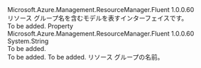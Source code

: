 <Type Name="IHasResourceGroup" FullName="Microsoft.Azure.Management.ResourceManager.Fluent.Core.IHasResourceGroup">
  <TypeSignature Language="C#" Value="public interface IHasResourceGroup" />
  <TypeSignature Language="ILAsm" Value=".class public interface auto ansi abstract IHasResourceGroup" />
  <TypeSignature Language="DocId" Value="T:Microsoft.Azure.Management.ResourceManager.Fluent.Core.IHasResourceGroup" />
  <TypeSignature Language="VB.NET" Value="Public Interface IHasResourceGroup" />
  <TypeSignature Language="F#" Value="type IHasResourceGroup = interface" />
  <AssemblyInfo>
    <AssemblyName>Microsoft.Azure.Management.ResourceManager.Fluent</AssemblyName>
    <AssemblyVersion>1.0.0.60</AssemblyVersion>
  </AssemblyInfo>
  <Interfaces />
  <Docs>
    <summary>
            リソース グループ名を含むモデルを表すインターフェイスです。
            </summary>
    <remarks>To be added.</remarks>
  </Docs>
  <Members>
    <Member MemberName="ResourceGroupName">
      <MemberSignature Language="C#" Value="public string ResourceGroupName { get; }" />
      <MemberSignature Language="ILAsm" Value=".property instance string ResourceGroupName" />
      <MemberSignature Language="DocId" Value="P:Microsoft.Azure.Management.ResourceManager.Fluent.Core.IHasResourceGroup.ResourceGroupName" />
      <MemberSignature Language="VB.NET" Value="Public ReadOnly Property ResourceGroupName As String" />
      <MemberSignature Language="F#" Value="member this.ResourceGroupName : string" Usage="Microsoft.Azure.Management.ResourceManager.Fluent.Core.IHasResourceGroup.ResourceGroupName" />
      <MemberType>Property</MemberType>
      <AssemblyInfo>
        <AssemblyName>Microsoft.Azure.Management.ResourceManager.Fluent</AssemblyName>
        <AssemblyVersion>1.0.0.60</AssemblyVersion>
      </AssemblyInfo>
      <ReturnValue>
        <ReturnType>System.String</ReturnType>
      </ReturnValue>
      <Docs>
        <summary>To be added.</summary>
        <value>To be added.</value>
        <remarks>To be added.</remarks>
        <return>リソース グループの名前。</return>
      </Docs>
    </Member>
  </Members>
</Type>